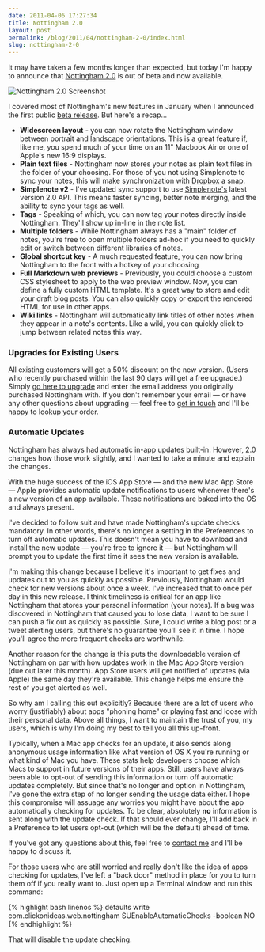 ```yaml
---
date: 2011-04-06 17:27:34
title: Nottingham 2.0
layout: post
permalink: /blog/2011/04/nottingham-2-0/index.html
slug: nottingham-2-0
---
```

It may have taken a few months longer than expected, but today I'm happy to announce that [Nottingham 2.0](http://clickontyler.com/nottingham) is out of beta and now available.

![Nottingham 2.0 Screenshot](http://cdn.tyler.fm/images/n2-ss1.png)

I covered most of Nottingham's new features in January when I announced the first public [beta release](http://clickontyler.com/blog/2011/01/nottingham-2-0-public-preview/). But here's a recap...

 * **Widescreen layout** - you can now rotate the Nottingham window between portrait and landscape orientations. This is a great feature if, like me, you spend much of your time on an 11" Macbook Air or one of Apple's new 16:9 displays.
 * **Plain text files** - Nottingham now stores your notes as plain text files in the folder of your choosing. For those of you not using Simplenote to sync your notes, this will make synchronization with [Dropbox](http://www.dropbox.com/) a snap.
 * **Simplenote v2** - I've updated sync support to use [Simplenote's](http://simplenoteapp.com/) latest version 2.0 API. This means faster syncing, better note merging, and the ability to sync your tags as well.
 * **Tags** - Speaking of which, you can now tag your notes directly inside Nottingham. They'll show up in-line in the note list.
 * **Multiple folders** - While Nottingham always has a "main" folder of notes, you're free to open multiple folders ad-hoc if you need to quickly edit or switch between different libraries of notes.
 * **Global shortcut key** - A much requested feature, you can now bring Nottingham to the front with a hotkey of your choosing
 * **Full Markdown web previews** - Previously, you could choose a custom CSS stylesheet to apply to the web preview window. Now, you can define a fully custom HTML template. It's a great way to store and edit your draft blog posts. You can also quickly copy or export the rendered HTML for use in other apps.
 * **Wiki links** - Nottingham will automatically link titles of other notes when they appear in a note's contents. Like a wiki, you can quickly click to jump between related notes this way.

### Upgrades for Existing Users ###

All existing customers will get a 50% discount on the new version. (Users who recently purchased within the last 90 days will get a free upgrade.) Simply [go here to upgrade](http://clickontyler.com/nottingham/upgrade/) and enter the email address you originally purchased Nottingham with. If you don't remember your email &mdash; or have any other questions about upgrading &mdash; feel free to [get in touch](http://clickontyler.com/contact/) and I'll be happy to lookup your order.

### Automatic Updates ###

Nottingham has always had automatic in-app updates built-in. However, 2.0 changes how those work slightly, and I wanted to take a minute and explain the changes.

With the huge success of the iOS App Store &mdash; and the new Mac App Store &mdash; Apple provides automatic update notifications to users whenever there's a new version of an app available. These notifications are baked into the OS and always present.

I've decided to follow suit and have made Nottingham's update checks mandatory. In other words, there's no longer a setting in the Preferences to turn off automatic updates. This doesn't mean you have to download and install the new update &mdash; you're free to ignore it &mdash; but Nottingham will prompt you to update the first time it sees the new version is available.

I'm making this change because I believe it's important to get fixes and updates out to you as quickly as possible. Previously, Nottingham would check for new versions about once a week. I've increased that to once per day in this new release. I think timeliness is critical for an app like Nottingham that stores your personal information (your notes). If a bug was discovered in Nottingham that caused you to lose data, I want to be sure I can push a fix out as quickly as possible. Sure, I could write a blog post or a tweet alerting users, but there's no guarantee you'll see it in time. I hope you'll agree the more frequent checks are worthwhile.

Another reason for the change is this puts the downloadable version of Nottingham on par with how updates work in the Mac App Store version (due out later this month). App Store users will get notified of updates (via Apple) the same day they're available. This change helps me ensure the rest of you get alerted as well.

So why am I calling this out explicitly? Because there are a lot of users who worry (justifiably) about apps "phoning home" or playing fast and loose with their personal data. Above all things, I want to maintain the trust of you, my users, which is why I'm doing my best to tell you all this up-front.

Typically, when a Mac app checks for an update, it also sends along anonymous usage information like what version of OS X you're running or what kind of Mac you have. These stats help developers choose which Macs to support in future versions of their apps. Still, users have always been able to opt-out of sending this information or turn off automatic updates completely. But since that's no longer and option in Nottingham, I've gone the extra step of no longer sending the usage data either. I hope this compromise will assuage any worries you might have about the app automatically checking for updates. To be clear, absolutely **no** information is sent along with the update check. If that should ever change, I'll add back in a Preference to let users opt-out (which will be the default) ahead of time.

If you've got any questions about this, feel free to [contact me](http://clickontyler.com/contact/) and I'll be happy to discuss it.

For those users who are still worried and really don't like the idea of apps checking for updates, I've left a "back door" method in place for you to turn them off if you really want to. Just open up a Terminal window and run this command:

{% highlight bash linenos %}
defaults write com.clickonideas.web.nottingham SUEnableAutomaticChecks -boolean NO
{% endhighlight %}

That will disable the update checking.